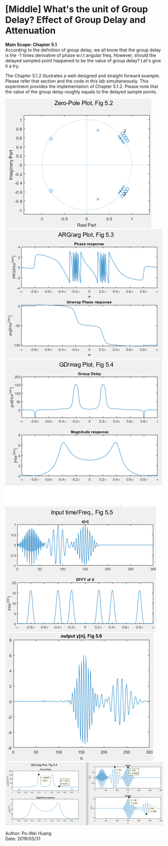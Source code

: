 # [Middle] What's the unit of Group Delay? Effect of Group Delay and Attenuation
  **Main Scope: Chapter 5.1**  
  According to the definition of group delay, we all know that the group delay is the -1 times derivative of phase w.r.t angular freq. However, should the delayed sampled point happened to be the value of group delay? Let's give it a try.  
    
  The Chapter 5.1.2 illustrates a well-designed and straight forward example. Please refer that section and the code in this lab simultaneously. This experiment provides the implementation of Chapter 5.1.2. Please note that the value of the group delay roughly equals to the delayed sample points.  
  
![Fig.2](./2.PNG)  
![Fig.3](./3.PNG)  
![Fig.4](./4.PNG)  
![Fig.5](./5.PNG)  
![Fig.6](./6.PNG)  
![Fig.7](./7.PNG)  
  
Author: Po-Wei Huang  
Date: 2019/05/31  